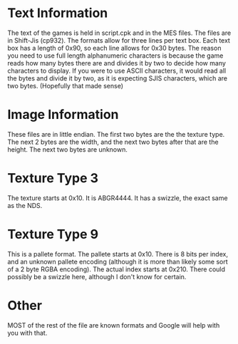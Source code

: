 # Text Information
The text of the games is held in script.cpk and in the MES files.  The files are in Shift-Jis (cp932).
The formats allow for three lines per text box.  Each text box has a length of 0x90, so each line allows for 0x30 bytes.
The reason you need to use full length alphanumeric characters is because the game reads how many bytes there are and divides it by two to decide how many characters to display.  If you were to use ASCII characters, it would read all the bytes and divide it by two, as it is expecting SJIS characters, which are two bytes. (Hopefully that made sense)
# Image Information
These files are in little endian.
The first two bytes are the the texture type.  The next 2 bytes are the width, and the next two bytes after that are the height. The next two bytes are unknown.
# Texture Type 3
The texture starts at 0x10.  It is ABGR4444.  It has a swizzle, the exact same as the NDS. 
# Texture Type 9
This is a pallete format.  The pallete starts at 0x10. There is 8 bits per index, and an unknown pallete encoding (although it is more than likely some sort of a 2 byte RGBA encoding).  The actual index starts at 0x210.  There could possibly be a swizzle here, although I don't know for certain.
# Other
MOST of the rest of the file are known formats and Google will help with you with that.
